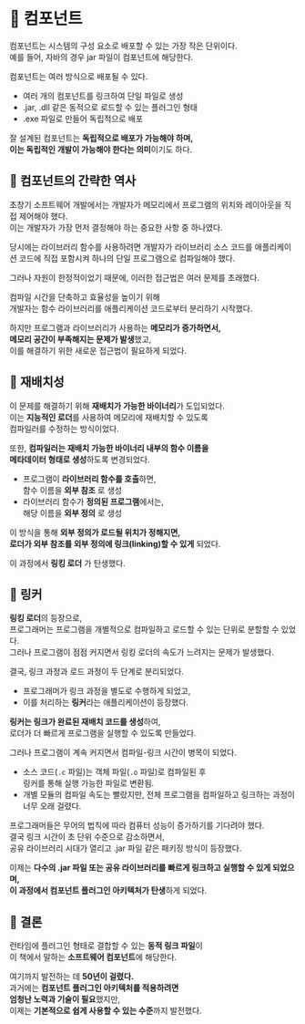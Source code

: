 # 📕 컴포넌트  
컴포넌트는 시스템의 구성 요소로 배포할 수 있는 가장 작은 단위이다.  
예를 들어, 자바의 경우 jar 파일이 컴포넌트에 해당한다.  

컴포넌트는 여러 방식으로 배포될 수 있다.  
- 여러 개의 컴포넌트를 링크하여 단일 파일로 생성  
- .jar, .dll 같은 동적으로 로드할 수 있는 플러그인 형태  
- .exe 파일로 만들어 독립적으로 배포  

잘 설계된 컴포넌트는 **독립적으로 배포가 가능해야 하며,  
이는 독립적인 개발이 가능해야 한다는 의미**이기도 하다.  

## 📗 컴포넌트의 간략한 역사  
초창기 소프트웨어 개발에서는 개발자가 메모리에서 프로그램의 위치와 레이아웃을 직접 제어해야 했다.  
이는 개발자가 가장 먼저 결정해야 하는 중요한 사항 중 하나였다.  

당시에는 라이브러리 함수를 사용하려면 개발자가 라이브러리 소스 코드를 애플리케이션 코드에 직접 포함시켜 하나의 단일 프로그램으로 컴파일해야 했다.  

그러나 자원이 한정적이었기 때문에, 이러한 접근법은 여러 문제를 초래했다.  

컴파일 시간을 단축하고 효율성을 높이기 위해  
개발자는 함수 라이브러리를 애플리케이션 코드로부터 분리하기 시작했다.  

하지만 프로그램과 라이브러리가 사용하는 **메모리가 증가하면서,  
메모리 공간이 부족해지는 문제가 발생**했고,  
이를 해결하기 위한 새로운 접근법이 필요하게 되었다.  

## 📗 재배치성  
이 문제를 해결하기 위해 **재배치가 가능한 바이너리**가 도입되었다.  
이는 **지능적인 로더**를 사용하여 메모리에 재배치할 수 있도록  
컴파일러를 수정하는 방식이었다.  

또한, **컴파일러는 재배치 가능한 바이너리 내부의 함수 이름을  
메타데이터 형태로 생성**하도록 변경되었다.  

- 프로그램이 **라이브러리 함수를 호출**하면,  
  함수 이름을 **외부 참조** 로 생성  
- 라이브러리 함수가 **정의된 프로그램**에서는,  
  해당 이름을 **외부 정의** 로 생성  

이 방식을 통해 **외부 정의가 로드될 위치가 정해지면,  
로더가 외부 참조를 외부 정의에 링크(linking)할 수 있게** 되었다.  

이 과정에서 **링킹 로더** 가 탄생했다.  

## 📗 링커  
**링킹 로더**의 등장으로,  
프로그래머는 프로그램을 개별적으로 컴파일하고 로드할 수 있는 단위로 분할할 수 있었다.  
그러나 프로그램이 점점 커지면서 링킹 로더의 속도가 느려지는 문제가 발생했다.  

결국, 링크 과정과 로드 과정이 두 단계로 분리되었다.  
- 프로그래머가 링크 과정을 별도로 수행하게 되었고,  
- 이를 처리하는 **링커**라는 애플리케이션이 등장했다.  

**링커는 링크가 완료된 재배치 코드를 생성**하여,  
로더가 더 빠르게 프로그램을 실행할 수 있도록 만들었다.  

그러나 프로그램이 계속 커지면서 컴파일-링크 시간이 병목이 되었다.  
- 소스 코드(`.c` 파일)는 객체 파일(`.o` 파일)로 컴파일된 후  
  링커를 통해 실행 가능한 파일로 변환됨.  
- 개별 모듈의 컴파일 속도는 빨랐지만, 전체 프로그램을 컴파일하고 링크하는 과정이 너무 오래 걸렸다.  

프로그래머들은 무어의 법칙에 따라 컴퓨터 성능이 증가하기를 기다려야 했다.  
결국 링크 시간이 초 단위 수준으로 감소하면서,  
공유 라이브러리 시대가 열리고 .jar 파일 같은 패키징 방식이 등장했다.  

이제는 **다수의 .jar 파일 또는 공유 라이브러리를 빠르게 링크하고 실행할 수 있게 되었으며,  
이 과정에서 컴포넌트 플러그인 아키텍처가 탄생**하게 되었다.  

## 📗 결론  
런타임에 플러그인 형태로 결합할 수 있는 **동적 링크 파일**이  
이 책에서 말하는 **소프트웨어 컴포넌트**에 해당한다.  

여기까지 발전하는 데 **50년이 걸렸다.**  
과거에는 **컴포넌트 플러그인 아키텍처를 적용하려면  
엄청난 노력과 기술이 필요**했지만,  
이제는 **기본적으로 쉽게 사용할 수 있는 수준**까지 발전했다.  
